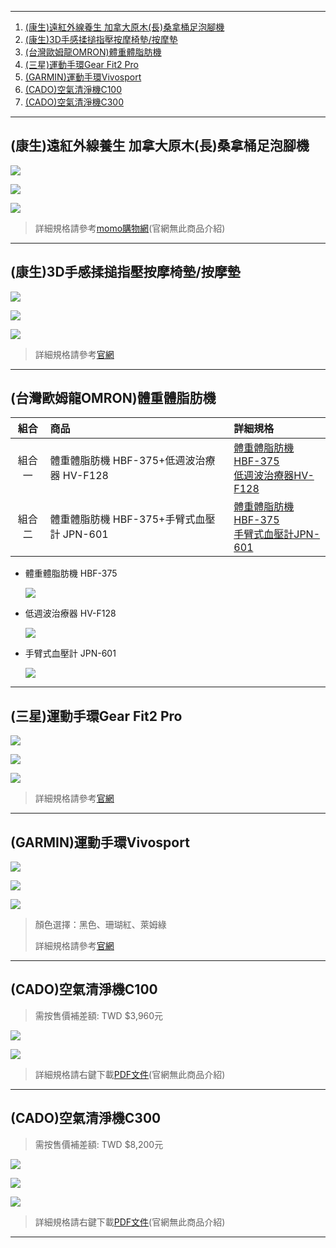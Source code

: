 
--- 

1. <a href="#concen-foot">(康生)遠紅外線養生 加拿大原木(長)桑拿桶足泡腳機</a>
2. <a href="#concen-masha">(康生)3D手感揉搥指壓按摩椅墊/按摩墊</a>
3. <a href="#omron">(台灣歐姆龍OMRON)體重體脂肪機</a>
4. <a href="#samsung">(三星)運動手環Gear Fit2 Pro</a>
5. <a href="#garmin">(GARMIN)運動手環Vivosport</a>
6. <a href="#c100">(CADO)空氣清淨機C100</a>
7. <a href="#c300">(CADO)空氣清淨機C300</a>


--- 

## <a id="concen-foot">(康生)遠紅外線養生 加拿大原木(長)桑拿桶足泡腳機</a>

![](assets/Concen-泡腳機/001.jpg)

![](assets/Concen-泡腳機/002.gif)

![](assets/Concen-泡腳機/003.gif)

> 詳細規格請參考[momo購物網](https://www.momoshop.com.tw/goods/GoodsDetail.jsp?i_code=5232178)(官網無此商品介紹)


--- 

## <a id="concen-masha">(康生)3D手感揉搥指壓按摩椅墊/按摩墊</a>

![](assets/Concen-按摩墊/001.gif)

![](assets/Concen-按摩墊/002.jpg)

![](assets/Concen-按摩墊/003.jpg)

> 詳細規格請參考[官網](http://www.come-in.com.tw/product-detail.php?p=67)


--- 


## <a id="omron">(台灣歐姆龍OMRON)體重體脂肪機</a>

|           組合          | 商品 | 詳細規格 |
|:-----------------------:|:-----|:--------|
| 組合一 | 體重體脂肪機 HBF-375+低週波治療器 HV-F128 | [體重體脂肪機 HBF-375](https://www.omronhealthcare.com.tw/product/ins.php?index_prm_id=0&index_id=66) <br /> [低週波治療器HV-F128](https://www.omronhealthcare.com.tw/product/ins.php?index_prm_id=6&index_id=50)  |
| 組合二 | 體重體脂肪機 HBF-375+手臂式血壓計 JPN-601 | [體重體脂肪機 HBF-375](https://www.omronhealthcare.com.tw/product/ins.php?index_prm_id=0&index_id=66) <br /> [手臂式血壓計JPN-601](https://www.omronhealthcare.com.tw/product/ins.php?index_prm_id=0&index_id=72) |


- 體重體脂肪機 HBF-375

  ![](assets/Omron/HBF-375-001.png)

  
- 低週波治療器 HV-F128

  ![](assets/Omron/HV-F128-001.png)
  

- 手臂式血壓計 JPN-601

  ![](assets/Omron/JPN-601-001.png)


--- 

## <a id="samsung">(三星)運動手環Gear Fit2 Pro</a>


![](assets/Samsung/001.jpg)

![](assets/Samsung/002.jpg)

![](assets/Samsung/004.jpg)


> 詳細規格請參考[官網](https://www.samsung.com/tw/wearables/gear-fit2-pro-r365/SM-R365NZRABRI/)

--- 

## <a id="garmin">(GARMIN)運動手環Vivosport</a>

![](assets/Garmin/001.png)

![](assets/Garmin/002.png)

![](assets/Garmin/003.png)


> 顏色選擇：黑色、珊瑚紅、萊姆綠
> 
> 詳細規格請參考[官網](http://www.garmin.com.tw/products/intosports/vivosport-slate-s/)


--- 

## <a id="c100">(CADO)空氣清淨機C100</a>

> 需按售價補差額: TWD $3,960元

![](assets/Cado/s_001.png)

![](assets/Cado/C100/002.png)


> 詳細規格請右鍵下載[PDF文件](assets/Cado/空氣清淨機.pdf)(官網無此商品介紹)


--- 

## <a id="c300">(CADO)空氣清淨機C300</a>

> 需按售價補差額: TWD $8,200元

![](assets/Cado/s_001.png)

![](assets/Cado/C300/001.png)

![](assets/Cado/C300/003.png)

> 詳細規格請右鍵下載[PDF文件](assets/Cado/空氣清淨機.pdf)(官網無此商品介紹)

--- 

